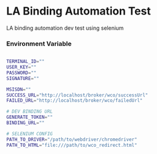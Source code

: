 # LA Binding Automation Test
LA binding automation dev test using selenium

### Environment Variable
```sh

TERMINAL_ID=""
USER_KEY=""
PASSWORD=""
SIGNATURE=""

MSISDN=""
SUCCESS_URL="http://localhost/broker/wco/successUrl"
FAILED_URL="http://localhost/broker/wco/failedUrl"

# DEV BINDING URL
GENERATE_TOKEN=""
BINDING_URL=""

# SELENIUM CONFIG
PATH_TO_DRIVER="/path/to/webdriver/chromedriver"
PATH_TO_HTML="file:///path/to/wco_redirect.html"

```
